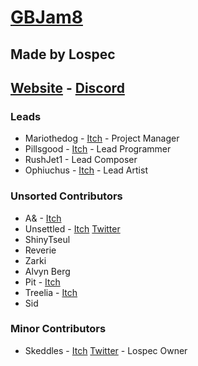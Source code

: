 # [GBJam8](https://itch.io/jam/gbjam-8)
## Made by Lospec
## [Website](https://lospec.com/) - [Discord](https://lospec.com/discord)

### Leads
- Mariothedog - [Itch](https://mariothedog.itch.io/) - Project Manager
- Pillsgood - [Itch](https://itch.io/profile/pillsgood) - Lead Programmer
- RushJet1 - Lead Composer
- Ophiuchus - [Itch](https://ophi-chus.itch.io/) - Lead Artist

### Unsorted Contributors
- A& - [Itch](https://itch.io/profile/imacedia)
- Unsettled - [Itch](https://unsettled.itch.io/) [Twitter](https://unsettled.itch.io/)
- ShinyTseul
- Reverie
- Zarki
- Alvyn Berg
- Pit - [Itch](https://itch.io/profile/pixeltea-studio)
- Treelia - [Itch](https://shinytseul.itch.io/)
- Sid

### Minor Contributors
- Skeddles - [Itch](https://skeddles.itch.io/) [Twitter](https://twitter.com/skeddles) - Lospec Owner